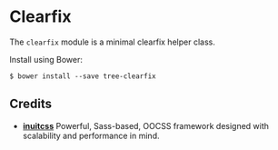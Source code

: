 # Clearfix

The `clearfix` module is a minimal clearfix helper class.

Install using Bower:

    $ bower install --save tree-clearfix

## Credits

* **[inuitcss](https://github.com/inuitcss)** Powerful, Sass-based, OOCSS
framework designed with scalability and performance in mind.
